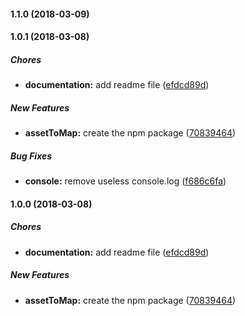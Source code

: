 #### 1.1.0 (2018-03-09)

#### 1.0.1 (2018-03-08)

##### Chores

* **documentation:**  add readme file ([efdcd89d](https://github.com/ekino/webpack-plugin-assets-to-map/commit/efdcd89d4d599b5a653bd65b94d0873b38844e5e))

##### New Features

* **assetToMap:**  create the npm package ([70839464](https://github.com/ekino/webpack-plugin-assets-to-map/commit/70839464d7d2a7ab14477105813bff77a67c504f))

##### Bug Fixes

* **console:**  remove useless console.log ([f686c6fa](https://github.com/ekino/webpack-plugin-assets-to-map/commit/f686c6fabbd40a00d4590f566ad8f95d263f8743))

#### 1.0.0 (2018-03-08)

##### Chores

* **documentation:**  add readme file ([efdcd89d](https://github.com/ekino/webpack-plugin-assets-to-map/commit/efdcd89d4d599b5a653bd65b94d0873b38844e5e))

##### New Features

* **assetToMap:**  create the npm package ([70839464](https://github.com/ekino/webpack-plugin-assets-to-map/commit/70839464d7d2a7ab14477105813bff77a67c504f))

